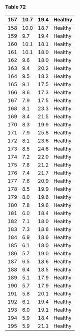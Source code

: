 <a name="table-72"></a>
### Table 72

| 157 | 10.7 | 19.4 | Healthy |
| --- | --- | --- | --- |
| 158 | 10.0 | 18.7 | Healthy |
| 159 | 9.7 | 19.4 | Healthy |
| 160 | 10.1 | 18.1 | Healthy |
| 161 | 10.1 | 18.0 | Healthy |
| 162 | 9.6 | 18.0 | Healthy |
| 163 | 9.4 | 20.2 | Healthy |
| 164 | 9.5 | 18.2 | Healthy |
| 165 | 9.1 | 17.5 | Healthy |
| 166 | 8.6 | 17.3 | Healthy |
| 167 | 7.9 | 17.5 | Healthy |
| 168 | 8.1 | 23.3 | Healthy |
| 169 | 8.4 | 21.5 | Healthy |
| 170 | 8.3 | 19.9 | Healthy |
| 171 | 7.9 | 25.8 | Healthy |
| 172 | 8.1 | 23.6 | Healthy |
| 173 | 8.5 | 24.6 | Healthy |
| 174 | 7.2 | 22.0 | Healthy |
| 175 | 7.8 | 21.2 | Healthy |
| 176 | 7.4 | 21.7 | Healthy |
| 177 | 7.6 | 20.9 | Healthy |
| 178 | 8.5 | 19.9 | Healthy |
| 179 | 8.0 | 19.6 | Healthy |
| 180 | 7.8 | 19.6 | Healthy |
| 181 | 6.0 | 18.4 | Healthy |
| 182 | 7.1 | 18.0 | Healthy |
| 183 | 7.3 | 18.6 | Healthy |
| 184 | 6.9 | 18.6 | Healthy |
| 185 | 6.1 | 18.0 | Healthy |
| 186 | 5.7 | 19.0 | Healthy |
| 187 | 6.5 | 18.6 | Healthy |
| 188 | 6.4 | 18.5 | Healthy |
| 189 | 5.1 | 17.9 | Healthy |
| 190 | 5.7 | 17.9 | Healthy |
| 191 | 5.8 | 20.1 | Healthy |
| 192 | 6.1 | 19.4 | Healthy |
| 193 | 6.0 | 19.1 | Healthy |
| 194 | 5.9 | 18.4 | Healthy |
| 195 | 5.9 | 21.1 | Healthy |